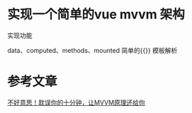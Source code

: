 # 实现一个简单的vue mvvm 架构

实现功能

data、computed、methods、mounted
简单的{{}} 模板解析
# 参考文章 
[不好意思！耽误你的十分钟，让MVVM原理还给你](https://juejin.im/post/6844903586103558158)